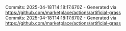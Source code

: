 Commits: 2025-04-18T14:18:17.670Z - Generated via https://github.com/marketplace/actions/artificial-grass
<br>
Commits: 2025-04-18T14:18:17.670Z - Generated via https://github.com/marketplace/actions/artificial-grass
<br>
